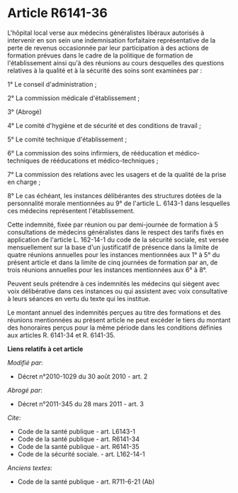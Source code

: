 # Article R6141-36

L'hôpital local verse aux médecins généralistes libéraux autorisés à intervenir en son sein une indemnisation forfaitaire
représentative de la perte de revenus occasionnée par leur participation à des actions de formation prévues dans le cadre de
la politique de formation de l'établissement ainsi qu'à des réunions au cours desquelles des questions relatives à la qualité
et à la sécurité des soins sont examinées par : 

1° Le conseil d'administration ; 

2° La commission médicale d'établissement ; 

3° (Abrogé) 

4° Le comité d'hygiène et de sécurité et des conditions de travail ; 

5° Le comité technique d'établissement ; 

6° La commission des soins infirmiers, de rééducation et médico-techniques de rééducations et médico-techniques ; 

7° La commission des relations avec les usagers et de la qualité de la prise en charge ; 

8° Le cas échéant, les instances délibérantes des structures dotées de la personnalité morale mentionnées au 9° de l'article
L. 6143-1 dans lesquelles ces médecins représentent l'établissement. 

Cette indemnité, fixée par réunion ou par demi-journée de formation à 5 consultations de médecins généralistes dans le
respect des tarifs fixés en application de l'article L. 162-14-1 du code de la sécurité sociale, est versée mensuellement sur
la base d'un justificatif de présence dans la limite de quatre réunions annuelles pour les instances mentionnées aux 1° à 5°
du présent article et dans la limite de cinq journées de formation par an, de trois réunions annuelles pour les instances
mentionnées aux 6° à 8°. 

Peuvent seuls prétendre à ces indemnités les médecins qui siègent avec voix délibérative dans ces instances ou qui assistent
avec voix consultative à leurs séances en vertu du texte qui les institue. 

Le montant annuel des indemnités perçues au titre des formations et des réunions mentionnées au présent article ne peut
excéder le tiers du montant des honoraires perçus pour la même période dans les conditions définies aux articles R. 6141-34
et R. 6141-35.

**Liens relatifs à cet article**

_Modifié par_:

  - Décret n°2010-1029 du 30 août 2010 - art. 2

_Abrogé par_:

  - Décret n°2011-345 du 28 mars 2011 - art. 3

_Cite_:

  - Code de la santé publique - art. L6143-1
  - Code de la santé publique - art. R6141-34
  - Code de la santé publique - art. R6141-35
  - Code de la sécurité sociale. - art. L162-14-1

_Anciens textes_:

  - Code de la santé publique - art. R711-6-21 (Ab)
